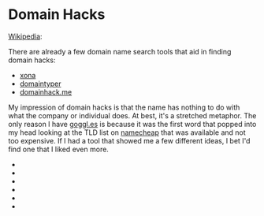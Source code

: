 Domain Hacks
============

[Wikipedia][0]: 

There are already a few domain name search tools that aid in finding domain hacks:

* [xona][1]
* [domaintyper][2]
* [domainhack.me][3]

My impression of domain hacks is that the name has nothing to do with what the company or individual does. At best, it's a stretched metaphor. The only reason I have [goggl.es][4] is because it was the first word that popped into my head looking at the TLD list on [namecheap][5] that was available and not too expensive. If I had a tool that showed me a few different ideas, I bet I'd find one that I liked even more. 

 * [0]: http://en.wikipedia.org/wiki/Domain_hack
 * [1]: http://xona.com/domainhacks/
 * [2]: http://domaintyper.com/
 * [3]: http://www.domainhack.me/
 * [4]: http://goggl.es/
 * [5]: http://www.namecheap.com/
